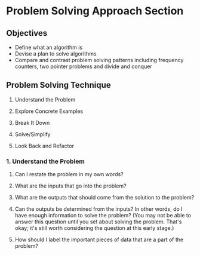 # Problem Solving Approach Section

## Objectives

- Define what an algorithm is
- Devise a plan to solve algorithms
- Compare and contrast problem solving patterns including frequency counters,
    two pointer problems and divide and conquer

## Problem Solving Technique

1. Understand the Problem

2. Explore Concrete Examples
3. Break It Down
4. Solve/Simplify
5. Look Back and Refactor

### 1. Understand the Problem

1. Can I restate the problem in my own words?

2. What are the inputs that go into the problem?

3. What are the outputs that should come from the solution to the problem?

4. Can the outputs be determined from the inputs? In other words, do I have enough information to solve the problem? (You may not be able to answer this question until you set about solving the problem. That's okay; it's still worth considering the question at this early stage.)

5. How should I label the important pieces of data that are a part of the problem?

